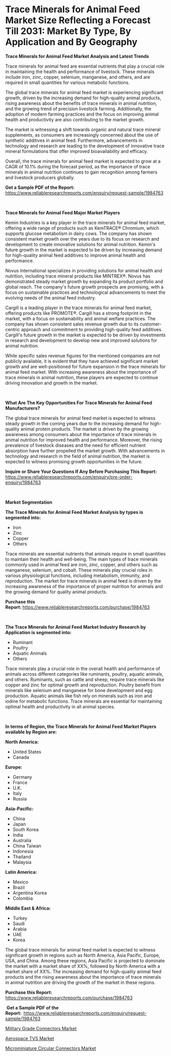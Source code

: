<p><h1>Trace Minerals for Animal Feed Market Size Reflecting a Forecast Till 2031: Market By Type, By Application and By Geography</h1></p><p><strong>Trace Minerals for Animal Feed Market Analysis and Latest Trends</strong></p>
<p><p>Trace minerals for animal feed are essential nutrients that play a crucial role in maintaining the health and performance of livestock. These minerals include iron, zinc, copper, selenium, manganese, and others, and are required in small quantities for various metabolic functions. </p><p>The global trace minerals for animal feed market is experiencing significant growth, driven by the increasing demand for high-quality animal products, rising awareness about the benefits of trace minerals in animal nutrition, and the growing trend of precision livestock farming. Additionally, the adoption of modern farming practices and the focus on improving animal health and productivity are also contributing to the market growth.</p><p>The market is witnessing a shift towards organic and natural trace mineral supplements, as consumers are increasingly concerned about the use of synthetic additives in animal feed. Furthermore, advancements in technology and research are leading to the development of innovative trace mineral formulations that offer improved bioavailability and efficacy.</p><p>Overall, the trace minerals for animal feed market is expected to grow at a CAGR of 10.1% during the forecast period, as the importance of trace minerals in animal nutrition continues to gain recognition among farmers and livestock producers globally.</p></p>
<p><strong>Get a Sample PDF of the Report:&nbsp;</strong> <a href="https://www.reliableresearchreports.com/enquiry/request-sample/1984763">https://www.reliableresearchreports.com/enquiry/request-sample/1984763</a></p>
<p>&nbsp;</p>
<p><strong>Trace Minerals for Animal Feed Major Market Players</strong></p>
<p><p>Kemin Industries is a key player in the trace minerals for animal feed market, offering a wide range of products such as KemTRACE® Chromium, which supports glucose metabolism in dairy cows. The company has shown consistent market growth over the years due to its focus on research and development to create innovative solutions for animal nutrition. Kemin's future growth in the market is expected to be driven by increasing demand for high-quality animal feed additives to improve animal health and performance.</p><p>Novus International specializes in providing solutions for animal health and nutrition, including trace mineral products like MINTREX®. Novus has demonstrated steady market growth by expanding its product portfolio and global reach. The company's future growth prospects are promising, with a focus on sustainable practices and technological advancements to meet the evolving needs of the animal feed industry.</p><p>Cargill is a leading player in the trace minerals for animal feed market, offering products like PROMOTE®. Cargill has a strong footprint in the market, with a focus on sustainability and animal welfare practices. The company has shown consistent sales revenue growth due to its customer-centric approach and commitment to providing high-quality feed additives. Cargill's future growth in the market is expected to be driven by investments in research and development to develop new and improved solutions for animal nutrition.</p><p>While specific sales revenue figures for the mentioned companies are not publicly available, it is evident that they have achieved significant market growth and are well-positioned for future expansion in the trace minerals for animal feed market. With increasing awareness about the importance of trace minerals in animal nutrition, these players are expected to continue driving innovation and growth in the market.</p></p>
<p>&nbsp;</p>
<p><strong>What Are The Key Opportunities For Trace Minerals for Animal Feed Manufacturers?</strong></p>
<p><p>The global trace minerals for animal feed market is expected to witness steady growth in the coming years due to the increasing demand for high-quality animal protein products. The market is driven by the growing awareness among consumers about the importance of trace minerals in animal nutrition for improved health and performance. Moreover, the rising prevalence of livestock diseases and the need for efficient nutrient absorption have further propelled the market growth. With advancements in technology and research in the field of animal nutrition, the market is expected to witness promising growth opportunities in the future.</p></p>
<p><strong>Inquire or Share Your Questions If Any Before Purchasing This Report:</strong> <a href="https://www.reliableresearchreports.com/enquiry/pre-order-enquiry/1984763">https://www.reliableresearchreports.com/enquiry/pre-order-enquiry/1984763</a></p>
<p>&nbsp;</p>
<p><strong>Market Segmentation</strong></p>
<p><strong>The Trace Minerals for Animal Feed Market Analysis by types is segmented into:</strong></p>
<p><ul><li>Iron</li><li>Zinc</li><li>Copper</li><li>Others</li></ul></p>
<p><p>Trace minerals are essential nutrients that animals require in small quantities to maintain their health and well-being. The main types of trace minerals commonly used in animal feed are iron, zinc, copper, and others such as manganese, selenium, and cobalt. These minerals play crucial roles in various physiological functions, including metabolism, immunity, and reproduction. The market for trace minerals in animal feed is driven by the increasing awareness of the importance of proper nutrition for animals and the growing demand for quality animal products.</p></p>
<p><strong>Purchase this Report:&nbsp;</strong><a href="https://www.reliableresearchreports.com/purchase/1984763">https://www.reliableresearchreports.com/purchase/1984763</a></p>
<p>&nbsp;</p>
<p><strong>The Trace Minerals for Animal Feed Market Industry Research by Application is segmented into:</strong></p>
<p><ul><li>Ruminant</li><li>Poultry</li><li>Aquatic Animals</li><li>Others</li></ul></p>
<p><p>Trace minerals play a crucial role in the overall health and performance of animals across different categories like ruminants, poultry, aquatic animals, and others. Ruminants, such as cattle and sheep, require trace minerals like copper and zinc for optimal growth and reproduction. Poultry benefit from minerals like selenium and manganese for bone development and egg production. Aquatic animals like fish rely on minerals such as iron and iodine for metabolic functions. Trace minerals are essential for maintaining optimal health and productivity in all animal species.</p></p>
<p>&nbsp;</p>
<p><strong>In terms of Region, the Trace Minerals for Animal Feed Market Players available by Region are:</strong></p>
<p>
    <p> <strong> North America: </strong>
        <ul>
            <li>United States</li>
            <li>Canada</li>
        </ul>
        </p> 
    <p> <strong> Europe: </strong>
        <ul>
            <li>Germany</li>
            <li>France</li>
            <li>U.K.</li>
            <li>Italy</li>
            <li>Russia</li>
        </ul>
        </p> 
    <p> <strong> Asia-Pacific: </strong>
        <ul>
            <li>China</li>
            <li>Japan</li>
            <li>South Korea</li>
            <li>India</li>
            <li>Australia</li>
            <li>China Taiwan</li>
            <li>Indonesia</li>
            <li>Thailand</li>
            <li>Malaysia</li>
        </ul>
        </p> 
    <p> <strong> Latin America: </strong>
        <ul>
            <li>Mexico</li>
            <li>Brazil</li>
            <li>Argentina Korea</li>
            <li>Colombia</li>
        </ul>
        </p> 
    <p> <strong> Middle East & Africa: </strong>
        <ul>
            <li>Turkey</li>
            <li>Saudi</li>
            <li>Arabia</li>
            <li>UAE</li>
            <li>Korea</li>
        </ul>
    </p>
    </p>
<p><p>The global trace minerals for animal feed market is expected to witness significant growth in regions such as North America, Asia Pacific, Europe, USA, and China. Among these regions, Asia Pacific is projected to dominate the market with a market share of XX%, followed by North America with a market share of XX%. The increasing demand for high-quality animal feed products and the rising awareness about the importance of trace minerals in animal nutrition are driving the growth of the market in these regions.</p></p>
<p><strong>Purchase this Report: </strong><a href="https://www.reliableresearchreports.com/purchase/1984763">https://www.reliableresearchreports.com/purchase/1984763</a></p>
<p>&nbsp;<strong>Get a Sample PDF of the Report:&nbsp;&nbsp;</strong><a href="https://www.reliableresearchreports.com/enquiry/request-sample/1984763">https://www.reliableresearchreports.com/enquiry/request-sample/1984763</a></p>
<p><strong></strong></p>
<p><p><a href="https://view.publitas.com/reportprime-1/military-grade-connectors-market-provides-a-comprehensive-analysis-including-a-macro-overview-of-the-market-as-well-as-micro-details-such-as-market-size-and-competitive-landscape/">Military Grade Connectors Market</a></p><p><a href="https://view.publitas.com/reportprime-1/aerospace-tvs-market-with-the-goal-of-estimating-the-market-size-and-future-growth-potential-of-various-market-segments-based-on-component-applications-end-user-and-region/">Aerospace TVS Market</a></p><p><a href="https://view.publitas.com/reportprime-1/microminiature-circular-connectors-market-research-report-the-key-to-successful-business-strategy-forecasted-for-period-from-2024-2031/">Microminiature Circular Connectors Market</a></p></p>